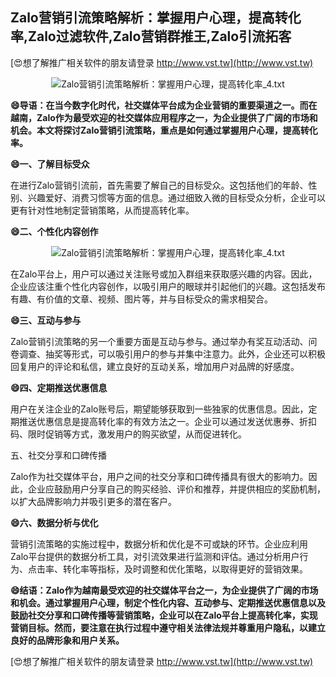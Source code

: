## **Zalo营销引流策略解析：掌握用户心理，提高转化率,Zalo过滤软件,Zalo营销群推王,Zalo引流拓客**

[😍想了解推广相关软件的朋友请登录 http://www.vst.tw](http://www.vst.tw)

 <center><img src="https://vst.tw/MP4/tuiguang/png/7.png" alt="Zalo营销引流策略解析：掌握用户心理，提高转化率_4.txt"></center>

**😄导语：在当今数字化时代，社交媒体平台成为企业营销的重要渠道之一。而在越南，Zalo作为最受欢迎的社交媒体应用程序之一，为企业提供了广阔的市场和机会。本文将探讨Zalo营销引流策略，重点是如何通过掌握用户心理，提高转化率。**

**😄一、了解目标受众**

在进行Zalo营销引流前，首先需要了解自己的目标受众。这包括他们的年龄、性别、兴趣爱好、消费习惯等方面的信息。通过细致入微的目标受众分析，企业可以更有针对性地制定营销策略，从而提高转化率。

**😄二、个性化内容创作**

 <center><img src="https://vst.tw/MP4/tuiguang/png/2.png" alt="Zalo营销引流策略解析：掌握用户心理，提高转化率_4.txt"></center>

在Zalo平台上，用户可以通过关注账号或加入群组来获取感兴趣的内容。因此，企业应该注重个性化内容创作，以吸引用户的眼球并引起他们的兴趣。这包括发布有趣、有价值的文章、视频、图片等，并与目标受众的需求相契合。

**😄三、互动与参与**

Zalo营销引流策略的另一个重要方面是互动与参与。通过举办有奖互动活动、问卷调查、抽奖等形式，可以吸引用户的参与并集中注意力。此外，企业还可以积极回复用户的评论和私信，建立良好的互动关系，增加用户对品牌的好感度。

**😄四、定期推送优惠信息**

用户在关注企业的Zalo账号后，期望能够获取到一些独家的优惠信息。因此，定期推送优惠信息是提高转化率的有效方法之一。企业可以通过发送优惠券、折扣码、限时促销等方式，激发用户的购买欲望，从而促进转化。

五、社交分享和口碑传播

Zalo作为社交媒体平台，用户之间的社交分享和口碑传播具有很大的影响力。因此，企业应鼓励用户分享自己的购买经验、评价和推荐，并提供相应的奖励机制，以扩大品牌影响力并吸引更多的潜在客户。

**😄六、数据分析与优化**

营销引流策略的实施过程中，数据分析和优化是不可或缺的环节。企业应利用Zalo平台提供的数据分析工具，对引流效果进行监测和评估。通过分析用户行为、点击率、转化率等指标，及时调整和优化策略，以取得更好的营销效果。

**😄结语：Zalo作为越南最受欢迎的社交媒体平台之一，为企业提供了广阔的市场和机会。通过掌握用户心理，制定个性化内容、互动参与、定期推送优惠信息以及鼓励社交分享和口碑传播等营销策略，企业可以在Zalo平台上提高转化率，实现营销目标。然而，要注意在执行过程中遵守相关法律法规并尊重用户隐私，以建立良好的品牌形象和用户关系。**

[😍想了解推广相关软件的朋友请登录 http://www.vst.tw](http://www.vst.tw)



